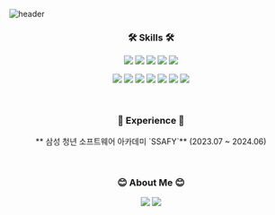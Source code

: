<!-- 상단 간판 -->
![header](https://capsule-render.vercel.app/api?type=soft&color=auto&height=150&section=header&text=JiwonRyu&fontSize=70&animation=twinkling)

<!-- 스킬 -->
<h3 align="center">🛠 Skills 🛠</h3>
<p align="center">
  <img src="https://img.shields.io/badge/Java-007396?style=flat-square&logo=Java&logoColor=white"/>  <img src="https://img.shields.io/badge/TypeScript-007ACC?style=flat-square&logo=typescript&logoColor=white"/> <img src="https://img.shields.io/badge/Javascript-F9DC3E?style=flat-square&logo=javascript&logoColor=white"/>  <img src="https://img.shields.io/badge/Python-3776AB?style=flat-square&logo=python&logoColor=white"/> <img src="https://img.shields.io/badge/MySQL-4479A1?style=flat-square&logo=mysql&logoColor=white"/>
</p>
<p align="center">
  <img src="https://img.shields.io/badge/vuejs-4FC08D?style=flat-square&logo=vue.js&logoColor=white"/> <img src="https://img.shields.io/badge/reactjs-20232A?style=flat-square&logo=react&logoColor=61DAFB"/>  <img src="https://img.shields.io/badge/Spring Boot-6DB33F?style=flat-square&logo=springboot&logoColor=white"/>  <img src="https://img.shields.io/badge/django-092E20?style=flat-square&logo=django&logoColor=white"/>  <img src="https://img.shields.io/badge/MyBatis-D71921?style=flat-square&logo=Java&logoColor=white"/> <img src="https://img.shields.io/badge/-C%23-000000?logo=Csharp&style=flat"> 	<img src="https://img.shields.io/badge/.NET-5C2D91?style=flat&logo=.net&logoColor=white">
</p>
<br>




<!-- 경험 -->
<h3 align="center"> 📖 Experience 📖 </h3>
<p align="center">
  ** 삼성 청년 소프트웨어 아카데미 `SSAFY`** (2023.07 ~ 2024.06)
</p>
<br>




<!-- 프로젝트 -->
<!--
<h3 align="center"> 🚀 Project 🚩</h3>
<div align="center" style="text-align:center">
  
  [![Velog's GitHub stats](hㅁㄴㅇㄹ)](https://koreamarin.github.io/portfolio/)
  
</div>

<br>
-->





<!-- 커리어 -->
<!-- 
<h3 align="center"> Career </h3>
<p align="center">

</p>
<br>
-->





<!-- About Me -->
<h3 align="center"> 😊 About Me 😊 </h3>
<p align="center">
  <a href="https://koreamarin.github.io/" target="_blank"><img src="https://img.shields.io/badge/Blog-D6180B?style=flat-square&logo=bloglovin&logoColor=white"/></a>
  <a href="mailto:awldnjs2@gmail.com" target="_blank"><img src="https://img.shields.io/badge/awldnjs2@gmail.com-EA4335?style=flat-square&logo=Gmail&logoColor=white"/></a>
</p>





<!-- 백준 -->
<!--
<div align='center'>

## Algorithm Rank
  [![Solved.ac 프로필](http://mazassumnida.wtf/api/v2/generate_badge?boj=rgw95)](https://solved.ac/rgw95)
</div>
-->
